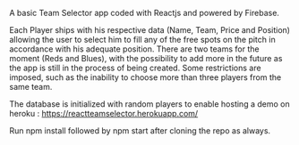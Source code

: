 
A basic Team Selector app coded with Reactjs and powered by Firebase. 

Each Player ships with his respective data (Name, Team, Price and Position) allowing the user to select him to fill any of the free spots on the pitch in accordance with his adequate position.
There are two teams for the moment (Reds and Blues), with the possibility to add more in the future as the app is still in the process of being created.
Some restrictions are imposed, such as the inability to choose more than three players from the same team.

The database is initialized with random players to enable hosting a demo on heroku : https://reactteamselector.herokuapp.com/

Run npm install followed by npm start after cloning the repo as always.
